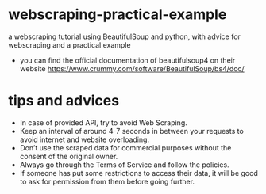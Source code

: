 # webscraping-practical-example
a webscraping tutorial using BeautifulSoup and python, with advice for webscraping and a practical example
- you can find the official documentation of beautifulsoup4 on their website https://www.crummy.com/software/BeautifulSoup/bs4/doc/
# tips and advices
- In case of provided API, try to avoid Web Scraping.
- Keep an interval of around 4-7 seconds in between your requests to avoid internet and website overloading.
- Don’t use the scraped data for commercial purposes without the consent of the original owner.
- Always go through the Terms of Service and follow the policies.
- If someone has put some restrictions to access their data, it will be good to ask for permission from them before going further.

